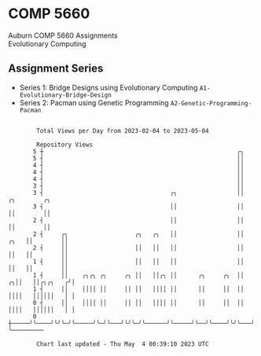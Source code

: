 # COMP 5660
Auburn COMP 5660 Assignments  
Evolutionary Computing

## Assignment Series
- Series 1: Bridge Designs using Evolutionary Computing `A1-Evolutionary-Bridge-Design`
- Series 2: Pacman using Genetic Programming `A2-Genetic-Programming-Pacman`

```

        Total Views per Day from 2023-02-04 to 2023-05-04

        Repository Views
       5 ┼                                                       ╭╮
       5 ┤                                                       ││
       4 ┤                                                       ││
       4 ┤                                                       ││
       4 ┤                                                       ││
       3 ┤                                                       ││
       3 ┤                                    ╭╮                 ││           ╭╮        ╭╮
       3 ┤                                    ││                 ││           ││        ││
       2 ┤                                    ││                 ││           ││        ││
       2 ┤     ╭╮                   ╭╮   ╭╮   ││                 ││      ╭╮   ││        ││
       2 ┤     ││                   ││   ││   ││                 ││      ││   ││        ││
       1 ┤     ││                   ││   ││   ││                 ││      ││   ││        ││
       1 ┤     ││    ╭╮╭╮ ╭╮     ╭╮ ││   ││╭╮ ││      ╭╮     ╭╮  ││    ╭╮││   ││╭╮╭╮   ╭╯│
       1 ┤     ││    ││││ ││     ││ ││   ││││ ││      ││     ││  ││    ││││   ││││││   │ │
       0 ┤     ││    ││││ ││     ││ ││   ││││ ││      ││     ││  ││    ││││   ││││││   │ │
       0 ┼─────╯╰────╯╰╯╰─╯╰─────╯╰─╯╰───╯╰╯╰─╯╰──────╯╰─────╯╰──╯╰────╯╰╯╰───╯╰╯╰╯╰───╯ ╰─────────

        Chart last updated - Thu May  4 00:39:10 2023 UTC
        
```
